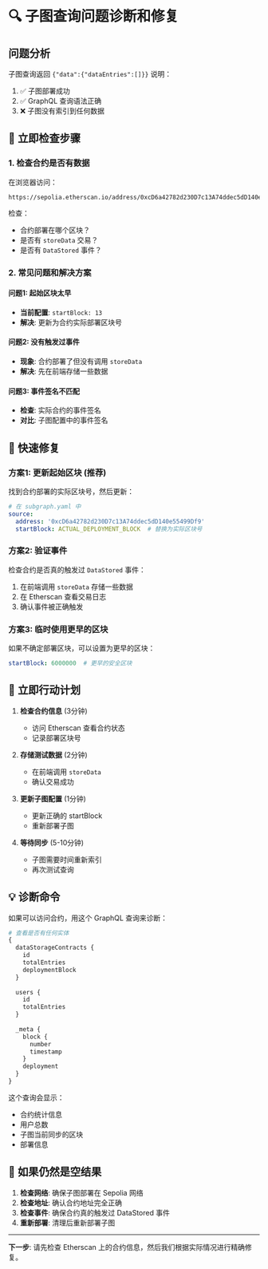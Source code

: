 # 🔍 子图查询问题诊断和修复

## 问题分析
子图查询返回 `{"data":{"dataEntries":[]}}` 说明：
1. ✅ 子图部署成功
2. ✅ GraphQL 查询语法正确  
3. ❌ 子图没有索引到任何数据

## 🎯 立即检查步骤

### 1. 检查合约是否有数据
在浏览器访问：
```
https://sepolia.etherscan.io/address/0xcD6a42782d230D7c13A74ddec5dD140e55499Df9
```

检查：
- 合约部署在哪个区块？
- 是否有 `storeData` 交易？
- 是否有 `DataStored` 事件？

### 2. 常见问题和解决方案

#### 问题1: 起始区块太早
- **当前配置**: `startBlock: 13` 
- **解决**: 更新为合约实际部署区块号

#### 问题2: 没有触发过事件
- **现象**: 合约部署了但没有调用 `storeData`
- **解决**: 先在前端存储一些数据

#### 问题3: 事件签名不匹配
- **检查**: 实际合约的事件签名
- **对比**: 子图配置中的事件签名

## 🚀 快速修复

### 方案1: 更新起始区块 (推荐)
找到合约部署的实际区块号，然后更新：

```yaml
# 在 subgraph.yaml 中
source:
  address: '0xcD6a42782d230D7c13A74ddec5dD140e55499Df9'
  startBlock: ACTUAL_DEPLOYMENT_BLOCK  # 替换为实际区块号
```

### 方案2: 验证事件
检查合约是否真的触发过 `DataStored` 事件：

1. 在前端调用 `storeData` 存储一些数据
2. 在 Etherscan 查看交易日志
3. 确认事件被正确触发

### 方案3: 临时使用更早的区块
如果不确定部署区块，可以设置为更早的区块：

```yaml
startBlock: 6000000  # 更早的安全区块
```

## 🔧 立即行动计划

1. **检查合约信息** (3分钟)
   - 访问 Etherscan 查看合约状态
   - 记录部署区块号

2. **存储测试数据** (2分钟)  
   - 在前端调用 `storeData` 
   - 确认交易成功

3. **更新子图配置** (1分钟)
   - 更新正确的 startBlock
   - 重新部署子图

4. **等待同步** (5-10分钟)
   - 子图需要时间重新索引
   - 再次测试查询

## 💡 诊断命令

如果可以访问合约，用这个 GraphQL 查询来诊断：

```graphql
# 查看是否有任何实体
{
  dataStorageContracts {
    id
    totalEntries
    deploymentBlock
  }
  
  users {
    id
    totalEntries
  }
  
  _meta {
    block {
      number
      timestamp
    }
    deployment
  }
}
```

这个查询会显示：
- 合约统计信息
- 用户总数  
- 子图当前同步的区块
- 部署信息

## 🎯 如果仍然是空结果

1. **检查网络**: 确保子图部署在 Sepolia 网络
2. **检查地址**: 确认合约地址完全正确
3. **检查事件**: 确保合约真的触发过 DataStored 事件
4. **重新部署**: 清理后重新部署子图

---

**下一步**: 请先检查 Etherscan 上的合约信息，然后我们根据实际情况进行精确修复。